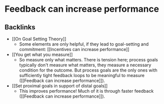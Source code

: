 # Feedback can increase performance

## Backlinks
* [[On Goal Setting Theory]]
	* Some elements are only helpful, if they lead to goal-setting and commitment:
[[Incentives can increase performance]]
* [[You get what you measure]]
	* So measure only what matters. There is tension here; process goals typically don't measure what matters, they measure a necessary condition for the outcome. But process goals are the only ones with sufficiently tight feedback loops to be meaningful to measure ([[Feedback can increase performance]]).
* [[Set proximal goals in support of distal goals]]
	* This improves performance! Much of it is through faster feedback ([[Feedback can increase performance]]).

<!-- #Life -->

<!-- {BearID:25FCF31F-482D-48E2-BC1F-C0338352C763-15756-0000130361CD7533} -->
